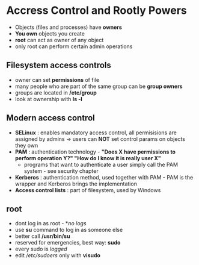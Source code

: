 # Accress Control and Rootly Powers

* Objects (files and processes) have **owners**
* **You own** objects you create
* **root** can act as owner of any object
* only root can perform certain admin operations

## Filesystem access controls

* owner can set **permissions** of file
* many people who are part of the same group can be **group owners**
* groups are located in **/etc/group**
* look at ownership with **ls -l**

## Modern access control

* **SELinux** : enables mandatory access control, all permisisions are assigned by admins -> users can **NOT** set control params on objects they own
* **PAM** : authentication technology - **"Does X have permissions to perform operation Y?" "How do I know it is really user X"**
  * programs that want to authenticate a user simply call the PAM system - see security chapter
* **Kerberos** : authentication method, used together with PAM - PAM is the wrapper and Kerberos brings the implementation 
* **Access control lists** : part of filesystem, used by Windows

## root

* dont log in  as root - **no logs*
* use **su** command to log in as someone else
* better call **/usr/bin/su**
* reserved for emergencies, best way: **sudo**
* every sudo is *logged* 
* edit */etc/sudoers* only with **visudo**
